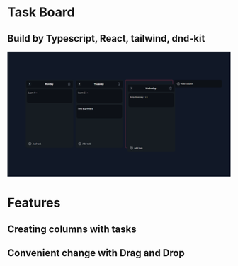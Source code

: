# Task Board 
## Build by Typescript, React, tailwind, dnd-kit 

![Screenshot](https://github.com/demitrij-dev/Task-Manager/blob/beea5a1431c5d33645d9d66ffef1c71ec194dbf9/tasks-manager-ui.png)

# Features 
## Creating columns with tasks
## Convenient change with Drag and Drop
